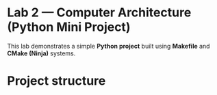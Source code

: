 # Lab 2 — Computer Architecture (Python Mini Project)

This lab demonstrates a simple **Python project** built using **Makefile** and **CMake (Ninja)** systems.

# Project structure
